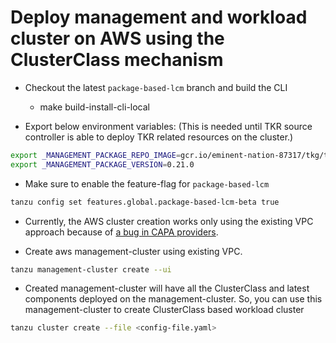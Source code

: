 # Deploy management and workload cluster on AWS using the ClusterClass mechanism

- Checkout the latest `package-based-lcm` branch and build the CLI
  - make build-install-cli-local

- Export below environment variables: (This is needed until TKR source controller is able to deploy TKR related resources on the cluster.)

```bash
export _MANAGEMENT_PACKAGE_REPO_IMAGE=gcr.io/eminent-nation-87317/tkg/test20/management:v0.21.0
export _MANAGEMENT_PACKAGE_VERSION=0.21.0
```

- Make sure to enable the feature-flag for `package-based-lcm`

```bash
tanzu config set features.global.package-based-lcm-beta true
```

- Currently, the AWS cluster creation works only using the existing VPC approach because of [a bug in CAPA providers](https://github.com/kubernetes-sigs/cluster-api-provider-aws/issues/3399).

- Create aws management-cluster using existing VPC.

```bash
tanzu management-cluster create --ui
```

- Created management-cluster will have all the ClusterClass and latest components deployed on the management-cluster. So, you can use this management-cluster to create ClusterClass based workload cluster

```bash
tanzu cluster create --file <config-file.yaml>
```
